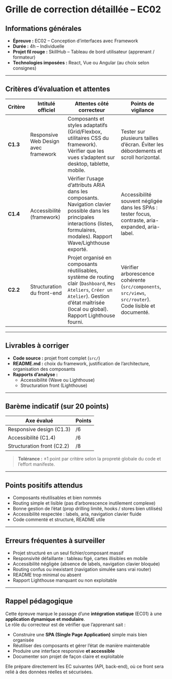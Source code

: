 # Grille de correction détaillée – EC02

## Informations générales

- **Épreuve :** EC02 – Conception d’interfaces avec Framework
- **Durée :** 4h – Individuelle
- **Projet fil rouge :** SkillHub – Tableau de bord utilisateur (apprenant / formateur)
- **Technologies imposées :** React, Vue ou Angular (au choix selon consignes)

---

## Critères d’évaluation et attentes

| Critère  | Intitulé officiel                    | Attentes côté correcteur                                                                                                                                                                        | Points de vigilance                                                                                       |
|----------|--------------------------------------|-------------------------------------------------------------------------------------------------------------------------------------------------------------------------------------------------|-----------------------------------------------------------------------------------------------------------|
| **C1.3** | Responsive Web Design avec framework | Composants et styles adaptatifs (Grid/Flexbox, utilitaires CSS du framework). Vérifier que les vues s’adaptent sur desktop, tablette, mobile.                                                   | Tester sur plusieurs tailles d’écran. Éviter les débordements et scroll horizontal.                       |
| **C1.4** | Accessibilité (framework)            | Vérifier l’usage d’attributs ARIA dans les composants. Navigation clavier possible dans les principales interactions (listes, formulaires, modales). Rapport Wave/Lighthouse exporté.           | Accessibilité souvent négligée dans les SPAs : tester focus, contraste, aria-expanded, aria-label.        |
| **C2.2** | Structuration du front-end           | Projet organisé en composants réutilisables, système de routing clair (`Dashboard`, `Mes Ateliers`, `Créer un Atelier`). Gestion d’état maîtrisée (local ou global). Rapport Lighthouse fourni. | Vérifier arborescence cohérente (`src/components`, `src/views`, `src/router`). Code lisible et documenté. |

---

## Livrables à corriger

- **Code source :** projet front complet (`src/`)
- **README.md :** choix du framework, justification de l’architecture, organisation des composants
- **Rapports d’analyse :**
    - Accessibilité (Wave ou Lighthouse)
    - Structuration front (Lighthouse)

---

## Barème indicatif (sur 20 points)

| Axe évalué                 | Points |
|----------------------------|--------|
| Responsive design (C1.3)   | /6     |
| Accessibilité (C1.4)       | /6     |
| Structuration front (C2.2) | /8     |

> **Tolérance :** ±1 point par critère selon la propreté globale du code et l’effort manifeste.

---

## Points positifs attendus

- Composants réutilisables et bien nommés
- Routing simple et lisible (pas d’arborescence inutilement complexe)
- Bonne gestion de l’état (prop drilling limité, hooks / stores bien utilisés)
- Accessibilité respectée : labels, aria, navigation clavier fluide
- Code commenté et structuré, README utile

---

## Erreurs fréquentes à surveiller

- Projet structuré en un seul fichier/composant massif
- Responsivité défaillante : tableau figé, cartes illisibles en mobile
- Accessibilité négligée (absence de labels, navigation clavier bloquée)
- Routing confus ou inexistant (navigation simulée sans vrai router)
- README trop minimal ou absent
- Rapport Lighthouse manquant ou non exploitable

---

## Rappel pédagogique

Cette épreuve marque le passage d’une **intégration statique** (EC01) à une **application dynamique et modulaire**.  
Le rôle du correcteur est de vérifier que l’apprenant sait :

- Construire une **SPA (Single Page Application)** simple mais bien organisée
- Réutiliser des composants et gérer l’état de manière maintenable
- Produire une interface responsive **et accessible**
- Documenter son projet de façon claire et exploitable

Elle prépare directement les EC suivantes (API, back-end), où ce front sera relié à des données réelles et sécurisées.

